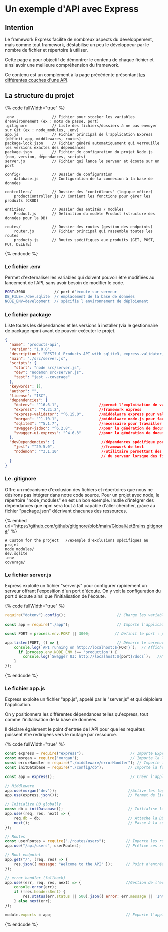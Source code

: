 # Un exemple d'API avec Express

## Intention

Le framework Express facilite de nombreux aspects du développement, mais comme tout framework, déstabilise un peu le développeur par le nombre de fichier et répertoire à utiliser.

Cette page a pour objectif de démontrer le contenu de chaque fichier et ainsi avoir une meilleure compréhension du framework.

Ce contenu est un complément à la page précédente présentant [les différentes couches d'une API](../../../les-differentes-architectures/).

## La structure du projet

{% code fullWidth="true" %}
```
.env                 // Fichier pour stocker les variables d'environnement (ex : mots de passe, port)
.gitignore           // Liste des fichiers/dossiers à ne pas envoyer sur Git (ex : node_modules, .env)
app.js               // Fichier principal de l'application Express (définit app, middlewares, routes)
package-lock.json    // Fichier généré automatiquement qui verrouille les versions exactes des dépendances
package.json         // Fichier de configuration du projet Node.js (nom, version, dépendances, scripts)
server.js            // Fichier qui lance le serveur et écoute sur un port

config/              // Dossier de configuration
    database.js      // Configuration de la connexion à la base de données

controllers/         // Dossier des "contrôleurs" (logique métier)
    productController.js // Contient les fonctions pour gérer les produits (CRUD)

entities/            // Dossier des entités / modèles
    Product.js       // Définition du modèle Product (structure des données pour la DB)

routes/              // Dossier des routes (gestion des endpoints)
    router.js        // Fichier principal qui rassemble toutes les routes
    products.js      // Routes spécifiques aux produits (GET, POST, PUT, DELETE)
```
{% endcode %}

### Le fichier .env

Permet d'externaliser les variables qui doivent pouvoir être modifiées au lancement de l'API, sans avoir besoin de modifier le code.

```bash
PORT=3000             // port d'écoute sur serveur
DB_FILE=./dev.sqlite  // emplacement de la base de données
NODE_ENV=development  // spécifie l environnement de déploiement
```

### Le fichier package

Liste toutes les dépendances et les versions à installer (via le gestionnaire de package npm) avant de pouvoir exécuter le projet.

```json
{
  "name": "products-api",
  "version": "1.0.0",
  "description": "RESTful Products API with sqlite3, express-validator, and swagger-ui",
  "main": "./src/server.js",
  "scripts": {
    "start": "node src/server.js",
    "dev": "nodemon src/server.js",
    "test": "jest --coverage"
  },
  "keywords": [],
  "author": "",
  "license": "ISC",
  "dependencies": {
    "dotenv": "^16.6.1",                  //permet l'exploitation de variables d'environnement
    "express": "^4.21.2",                 //framework express
    "express-validator": "^6.15.0",       //middelware express pour valider les données des requêtes
    "morgan": "^1.10.1",                  //middelware node.js pour faciliter la production de logs.
    "sqlite3": "^5.1.7",                  //nécessaire pour travailler avec sqlite
    "swagger-jsdoc": "^6.2.8",            //pour la génération de documentation swagger
    "swagger-ui-express": "^4.6.3"        //pour la génération de documentation swagger
  },
  "devDependencies": {                     //dépendances spécifique pour le dev
    "jest": "^29.5.0",                     //framework de test
    "nodemon": "^3.1.10"                   //utilitaire permettant des redémarrages automatiques
                                           // du serveur lorsque des fichiers ont été changés.
  }
}
```

### Le .gitignore

Offre un mécanisme d'exclusion des fichiers et répertoires que nous ne désirons pas intégrer dans notre code source. Pour un projet avec node, le répertoire "node\_modules" en est un bon exemple. Inutile d'intégrer des dépendances que npm sera tout à fait capable d'aller chercher, grâce au fichier "package.json" décrivant chacunes des ressources.

{% embed url="https://github.com/github/gitignore/blob/main/Global/JetBrains.gitignore" %}

```gitignore
# Custom for the project   //exemple d'exclusions spécifiques au projet
node_modules/
dev.sqlite
.env
coverage/
```

### Le fichier server.js

Express exploite un fichier "server.js" pour configurer rapidement un serveur offrant l'exposition d'un port d'écoute. On y voit la configuration du port d'écoute ainsi que l'initialisation de l'écoute.

{% code fullWidth="true" %}
```javascript
require("dotenv").config();                       // Charge les variables d'environnement depuis le fichier .env

const app = require("./app");                     // Importe l'application Express définie dans app.js

const PORT = process.env.PORT || 3000;           // Définit le port : prend la valeur du .env sinon utilise 3000

app.listen(PORT, () => {                          // Démarre le serveur sur le port choisi
    console.log(`API running on http://localhost:${PORT}`);  // Affiche dans la console l'URL pour accéder à l'API
      if (process.env.NODE_ENV !== 'production') {
        console.log(`Swagger UI: http://localhost:${port}/docs`);   //Mise à disposition du Swagger
    }  
});
```
{% endcode %}

### Le fichier app.js

Express exploite un fichier "app.js", appelé par le "server.js" et qui déploiera l'application.

On y positionnera les différentes dépendances telles qu'express, tout comme l'initialisation de la base de données.

Il déclare également le point d'entrée de l'API pour que les requêtes puissent être redirigées vers le routage par ressource.

{% code fullWidth="true" %}
```javascript
const express = require("express");                     // Importe Express pour créer le serveur
const morgan = require('morgan');                       // Importe la libraire de log
const errorHandler = require("./middleware/errorHandler"); // Importe le middleware pour gérer les erreurs
const initDatabase = require("./config/db");           // Importe la fonction pour initialiser la base de données

const app = express();                                  // Créer l'application Express

// Middleware
app.use(morgan('dev'));                                //Active les logs en mode "dev"
app.use(express.json());                               // Permet de lire le corps des requêtes en JSON

// Initialize DB globally
const db = initDatabase();                             // Initialise la base de données
app.use((req, res, next) => {                         
    req.db = db;                                       // Attache la DB à chaque requête pour y accéder dans les routes
    next();                                            // Passe à la suite du traitement
});

// Routes
const userRoutes = require("./routes/users");         // Importe les routes liées aux utilisateurs
app.use("/api/users", userRoutes);                    // Préfixe ces routes avec /api/users

// Root endpoint
app.get("/", (req, res) => {                          
    res.json({ message: "Welcome to the API" });      // Point d'entrée principal qui renvoie un message simple
});

// error handler (fallback)
app.use((err, req, res, next) => {                    //Gestion de l'erreur 500 (pourrait-être déplacée dans "middelware"
    console.error(err);
    if (!res.headersSent) {
        res.status(err.status || 500).json({ error: err.message || 'Internal Server Error' });
    } else next(err);
});               

module.exports = app;                                 // Exporte l'application pour pouvoir l'utiliser dans server.js

```
{% endcode %}


